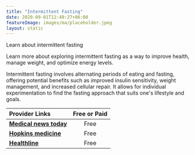```yaml
---
title: "Intermittent Fasting"
date: 2020-09-01T12:49:27+06:00
featureImage: images/ma/placeholder.jpeg
layout: static
---
```


Learn about intermittent fasting

Learn more about exploring intermittent fasting as a way to improve health, manage weight, and optimize energy levels.

Intermittent fasting involves alternating periods of eating and fasting, offering potential benefits such as improved insulin sensitivity, weight management, and increased cellular repair. It allows for individual experimentation to find the fasting approach that suits one's lifestyle and goals.

| Provider Links      | Free or Paid  |  
| :-----------          | :--------------:      |  
| [**Medical news today**](https://www.medicalnewstoday.com/articles/322293#intermittent-fasting-methods) | Free | 
| [**Hopkins medicine**](https://www.hopkinsmedicine.org/health/wellness-and-prevention/intermittent-fasting-what-is-it-and-how-does-it-work) | Free | 
| [**Healthline**](https://www.healthline.com/nutrition/10-health-benefits-of-intermittent-fasting) | Free | 
  

<br/><br/>






